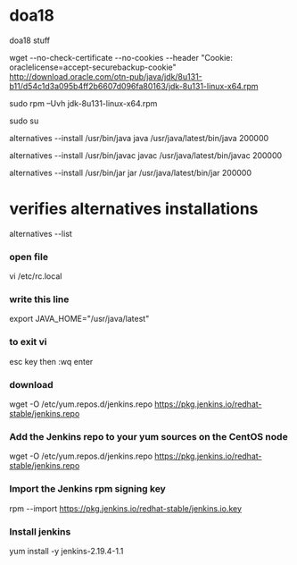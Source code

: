 # doa18
doa18 stuff

wget --no-check-certificate --no-cookies --header "Cookie: oraclelicense=accept-securebackup-cookie" http://download.oracle.com/otn-pub/java/jdk/8u131-b11/d54c1d3a095b4ff2b6607d096fa80163/jdk-8u131-linux-x64.rpm

sudo rpm –Uvh jdk-8u131-linux-x64.rpm

sudo su

alternatives --install /usr/bin/java java /usr/java/latest/bin/java 200000

alternatives --install /usr/bin/javac javac /usr/java/latest/bin/javac 200000

alternatives --install /usr/bin/jar jar /usr/java/latest/bin/jar 200000

# verifies alternatives installations
alternatives --list

### open file
vi /etc/rc.local

### write this line
export JAVA_HOME="/usr/java/latest"

### to exit vi
esc key then :wq enter

### download
wget -O /etc/yum.repos.d/jenkins.repo https://pkg.jenkins.io/redhat-stable/jenkins.repo

### Add the Jenkins repo to your yum sources on the CentOS node
wget -O /etc/yum.repos.d/jenkins.repo https://pkg.jenkins.io/redhat-stable/jenkins.repo

### Import the Jenkins rpm signing key
rpm --import https://pkg.jenkins.io/redhat-stable/jenkins.io.key

### Install jenkins
yum install -y jenkins-2.19.4-1.1
